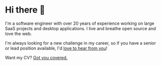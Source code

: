# Hi there 👋

I'm a software engineer with over 20 years of experience working on large SaaS projects and desktop applications. I live and breathe open source and love the web.

I'm always looking for a new challenge in my career, so if you have a senior or lead position available, I'd [love to hear from you](mailto:krofdrakula+readme@gmail.com)!

Want my CV? [Got you covered.](https://krofdrakula.github.io/assets/klemen-slavic.pdf)
